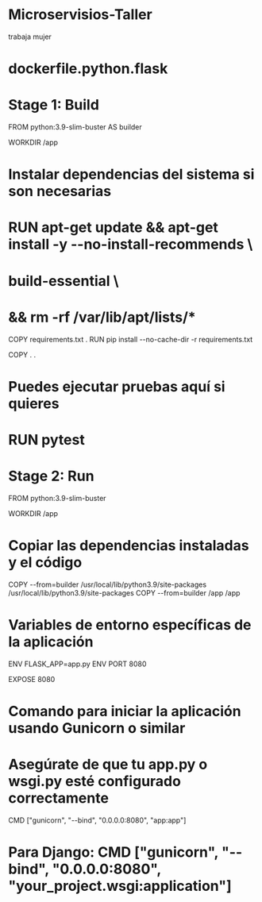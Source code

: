 # Microservisios-Taller
trabaja mujer

# dockerfile.python.flask

# Stage 1: Build
FROM python:3.9-slim-buster AS builder

WORKDIR /app

# Instalar dependencias del sistema si son necesarias
# RUN apt-get update && apt-get install -y --no-install-recommends \
#     build-essential \
#     && rm -rf /var/lib/apt/lists/*

COPY requirements.txt .
RUN pip install --no-cache-dir -r requirements.txt

COPY . .

# Puedes ejecutar pruebas aquí si quieres
# RUN pytest

# Stage 2: Run
FROM python:3.9-slim-buster

WORKDIR /app

# Copiar las dependencias instaladas y el código
COPY --from=builder /usr/local/lib/python3.9/site-packages /usr/local/lib/python3.9/site-packages
COPY --from=builder /app /app

# Variables de entorno específicas de la aplicación
ENV FLASK_APP=app.py
ENV PORT 8080

EXPOSE 8080

# Comando para iniciar la aplicación usando Gunicorn o similar
# Asegúrate de que tu app.py o wsgi.py esté configurado correctamente
CMD ["gunicorn", "--bind", "0.0.0.0:8080", "app:app"]
# Para Django: CMD ["gunicorn", "--bind", "0.0.0.0:8080", "your_project.wsgi:application"]
